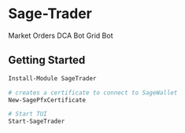 # Sage-Trader
Market Orders
DCA Bot
Grid Bot


## Getting Started
```PowerShell
Install-Module SageTrader

# creates a certificate to connect to SageWallet
New-SagePfxCertificate

# Start TUI
Start-SageTrader

```



